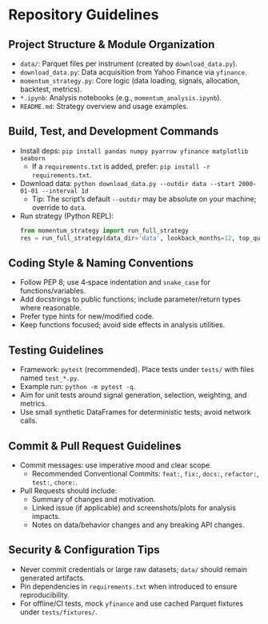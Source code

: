 # Repository Guidelines

## Project Structure & Module Organization
- `data/`: Parquet files per instrument (created by `download_data.py`).
- `download_data.py`: Data acquisition from Yahoo Finance via `yfinance`.
- `momentum_strategy.py`: Core logic (data loading, signals, allocation, backtest, metrics).
- `*.ipynb`: Analysis notebooks (e.g., `momentum_analysis.ipynb`).
- `README.md`: Strategy overview and usage examples.

## Build, Test, and Development Commands
- Install deps: `pip install pandas numpy pyarrow yfinance matplotlib seaborn`
  - If a `requirements.txt` is added, prefer: `pip install -r requirements.txt`.
- Download data: `python download_data.py --outdir data --start 2000-01-01 --interval 1d`
  - Tip: The script’s default `--outdir` may be absolute on your machine; override to `data`.
- Run strategy (Python REPL):
  ```python
  from momentum_strategy import run_full_strategy
  res = run_full_strategy(data_dir='data', lookback_months=12, top_quantile=0.25)
  ```

## Coding Style & Naming Conventions
- Follow PEP 8; use 4‑space indentation and `snake_case` for functions/variables.
- Add docstrings to public functions; include parameter/return types where reasonable.
- Prefer type hints for new/modified code.
- Keep functions focused; avoid side effects in analysis utilities.

## Testing Guidelines
- Framework: `pytest` (recommended). Place tests under `tests/` with files named `test_*.py`.
- Example run: `python -m pytest -q`.
- Aim for unit tests around signal generation, selection, weighting, and metrics.
- Use small synthetic DataFrames for deterministic tests; avoid network calls.

## Commit & Pull Request Guidelines
- Commit messages: use imperative mood and clear scope.
  - Recommended Conventional Commits: `feat:`, `fix:`, `docs:`, `refactor:`, `test:`, `chore:`.
- Pull Requests should include:
  - Summary of changes and motivation.
  - Linked issue (if applicable) and screenshots/plots for analysis impacts.
  - Notes on data/behavior changes and any breaking API changes.

## Security & Configuration Tips
- Never commit credentials or large raw datasets; `data/` should remain generated artifacts.
- Pin dependencies in `requirements.txt` when introduced to ensure reproducibility.
- For offline/CI tests, mock `yfinance` and use cached Parquet fixtures under `tests/fixtures/`.

